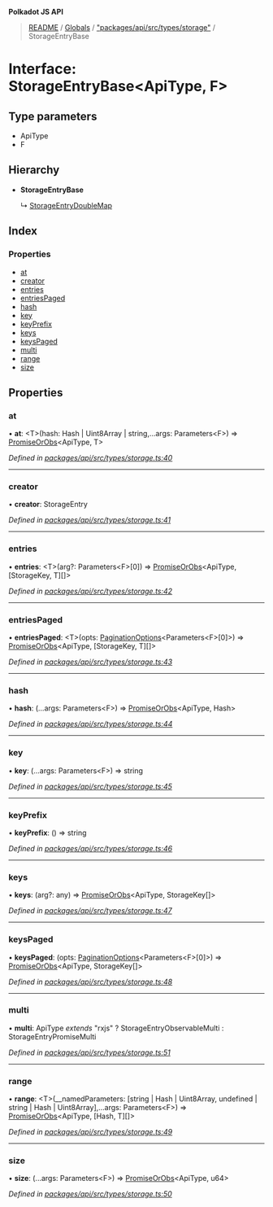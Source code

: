 **Polkadot JS API**

> [README](../README.md) / [Globals](../globals.md) / ["packages/api/src/types/storage"](../modules/_packages_api_src_types_storage_.md) / StorageEntryBase

# Interface: StorageEntryBase\<**ApiType, F**>

## Type parameters

* ApiType
* F

## Hierarchy

* **StorageEntryBase**

  ↳ [StorageEntryDoubleMap](_packages_api_src_types_storage_.storageentrydoublemap.md)

## Index

### Properties

* [at](_packages_api_src_types_storage_.storageentrybase.md#at)
* [creator](_packages_api_src_types_storage_.storageentrybase.md#creator)
* [entries](_packages_api_src_types_storage_.storageentrybase.md#entries)
* [entriesPaged](_packages_api_src_types_storage_.storageentrybase.md#entriespaged)
* [hash](_packages_api_src_types_storage_.storageentrybase.md#hash)
* [key](_packages_api_src_types_storage_.storageentrybase.md#key)
* [keyPrefix](_packages_api_src_types_storage_.storageentrybase.md#keyprefix)
* [keys](_packages_api_src_types_storage_.storageentrybase.md#keys)
* [keysPaged](_packages_api_src_types_storage_.storageentrybase.md#keyspaged)
* [multi](_packages_api_src_types_storage_.storageentrybase.md#multi)
* [range](_packages_api_src_types_storage_.storageentrybase.md#range)
* [size](_packages_api_src_types_storage_.storageentrybase.md#size)

## Properties

### at

•  **at**: \<T>(hash: Hash \| Uint8Array \| string,...args: Parameters\<F>) => [PromiseOrObs](../modules/_packages_api_src_types_base_.md#promiseorobs)\<ApiType, T>

*Defined in [packages/api/src/types/storage.ts:40](https://github.com/polkadot-js/api/blob/9d548f787/packages/api/src/types/storage.ts#L40)*

___

### creator

•  **creator**: StorageEntry

*Defined in [packages/api/src/types/storage.ts:41](https://github.com/polkadot-js/api/blob/9d548f787/packages/api/src/types/storage.ts#L41)*

___

### entries

•  **entries**: \<T>(arg?: Parameters\<F>[0]) => [PromiseOrObs](../modules/_packages_api_src_types_base_.md#promiseorobs)\<ApiType, [StorageKey, T][]>

*Defined in [packages/api/src/types/storage.ts:42](https://github.com/polkadot-js/api/blob/9d548f787/packages/api/src/types/storage.ts#L42)*

___

### entriesPaged

•  **entriesPaged**: \<T>(opts: [PaginationOptions](_packages_api_src_types_base_.paginationoptions.md)\<Parameters\<F>[0]>) => [PromiseOrObs](../modules/_packages_api_src_types_base_.md#promiseorobs)\<ApiType, [StorageKey, T][]>

*Defined in [packages/api/src/types/storage.ts:43](https://github.com/polkadot-js/api/blob/9d548f787/packages/api/src/types/storage.ts#L43)*

___

### hash

•  **hash**: (...args: Parameters\<F>) => [PromiseOrObs](../modules/_packages_api_src_types_base_.md#promiseorobs)\<ApiType, Hash>

*Defined in [packages/api/src/types/storage.ts:44](https://github.com/polkadot-js/api/blob/9d548f787/packages/api/src/types/storage.ts#L44)*

___

### key

•  **key**: (...args: Parameters\<F>) => string

*Defined in [packages/api/src/types/storage.ts:45](https://github.com/polkadot-js/api/blob/9d548f787/packages/api/src/types/storage.ts#L45)*

___

### keyPrefix

•  **keyPrefix**: () => string

*Defined in [packages/api/src/types/storage.ts:46](https://github.com/polkadot-js/api/blob/9d548f787/packages/api/src/types/storage.ts#L46)*

___

### keys

•  **keys**: (arg?: any) => [PromiseOrObs](../modules/_packages_api_src_types_base_.md#promiseorobs)\<ApiType, StorageKey[]>

*Defined in [packages/api/src/types/storage.ts:47](https://github.com/polkadot-js/api/blob/9d548f787/packages/api/src/types/storage.ts#L47)*

___

### keysPaged

•  **keysPaged**: (opts: [PaginationOptions](_packages_api_src_types_base_.paginationoptions.md)\<Parameters\<F>[0]>) => [PromiseOrObs](../modules/_packages_api_src_types_base_.md#promiseorobs)\<ApiType, StorageKey[]>

*Defined in [packages/api/src/types/storage.ts:48](https://github.com/polkadot-js/api/blob/9d548f787/packages/api/src/types/storage.ts#L48)*

___

### multi

•  **multi**: ApiType *extends* \"rxjs\" ? StorageEntryObservableMulti : StorageEntryPromiseMulti

*Defined in [packages/api/src/types/storage.ts:51](https://github.com/polkadot-js/api/blob/9d548f787/packages/api/src/types/storage.ts#L51)*

___

### range

•  **range**: \<T>(__namedParameters: [string \| Hash \| Uint8Array, undefined \| string \| Hash \| Uint8Array],...args: Parameters\<F>) => [PromiseOrObs](../modules/_packages_api_src_types_base_.md#promiseorobs)\<ApiType, [Hash, T][]>

*Defined in [packages/api/src/types/storage.ts:49](https://github.com/polkadot-js/api/blob/9d548f787/packages/api/src/types/storage.ts#L49)*

___

### size

•  **size**: (...args: Parameters\<F>) => [PromiseOrObs](../modules/_packages_api_src_types_base_.md#promiseorobs)\<ApiType, u64>

*Defined in [packages/api/src/types/storage.ts:50](https://github.com/polkadot-js/api/blob/9d548f787/packages/api/src/types/storage.ts#L50)*
